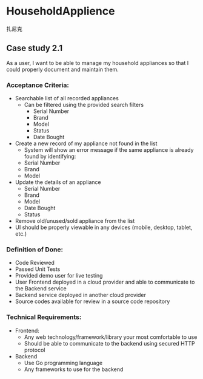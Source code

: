 # HouseholdApplience

 扎尼克

## Case study 2.1

As a user, I want to be able to manage my household appliances so that I could properly document and
maintain them.

### Acceptance Criteria:

- Searchable list of all recorded appliances
  - Can be filtered using the provided search filters
    - Serial Number
    - Brand
    - Model
    - Status
    - Date Bought
- Create a new record of my appliance not found in the list
   - System will show an error message if the same appliance is already found by identifying:
    - Serial Number
    - Brand
    - Model
- Update the details of an appliance
  - Serial Number
  - Brand
  - Model
  - Date Bought
  - Status
- Remove old/unused/sold appliance from the list
- UI should be properly viewable in any devices (mobile, desktop, tablet, etc.)


### Definition of Done:

- Code Reviewed
- Passed Unit Tests
- Provided demo user for live testing
- User Frontend deployed in a cloud provider and able to communicate to the Backend service
- Backend service deployed in another cloud provider
- Source codes available for review in a source code repository

### Technical Requirements:

- Frontend:
  - Any web technology/framework/library your most comfortable to use
  - Should be able to communicate to the backend using secured HTTP protocol
- Backend
  - Use Go programming language
  - Any frameworks to use for the backend